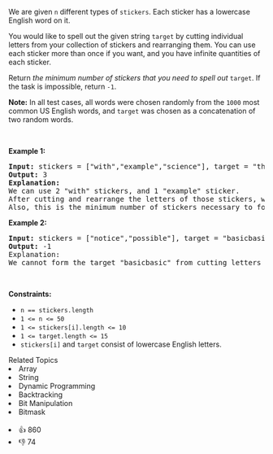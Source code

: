 <p>We are given <code>n</code> different types of <code>stickers</code>. Each sticker has a lowercase English word on it.</p>

<p>You would like to spell out the given string <code>target</code> by cutting individual letters from your collection of stickers and rearranging them. You can use each sticker more than once if you want, and you have infinite quantities of each sticker.</p>

<p>Return <em>the minimum number of stickers that you need to spell out </em><code>target</code>. If the task is impossible, return <code>-1</code>.</p>

<p><strong>Note:</strong> In all test cases, all words were chosen randomly from the <code>1000</code> most common US English words, and <code>target</code> was chosen as a concatenation of two random words.</p>

<p>&nbsp;</p> 
<p><strong>Example 1:</strong></p>

<pre>
<strong>Input:</strong> stickers = ["with","example","science"], target = "thehat"
<strong>Output:</strong> 3
<strong>Explanation:</strong>
We can use 2 "with" stickers, and 1 "example" sticker.
After cutting and rearrange the letters of those stickers, we can form the target "thehat".
Also, this is the minimum number of stickers necessary to form the target string.
</pre>

<p><strong>Example 2:</strong></p>

<pre>
<strong>Input:</strong> stickers = ["notice","possible"], target = "basicbasic"
<strong>Output:</strong> -1
Explanation:
We cannot form the target "basicbasic" from cutting letters from the given stickers.
</pre>

<p>&nbsp;</p> 
<p><strong>Constraints:</strong></p>

<ul> 
 <li><code>n == stickers.length</code></li> 
 <li><code>1 &lt;= n &lt;= 50</code></li> 
 <li><code>1 &lt;= stickers[i].length &lt;= 10</code></li> 
 <li><code>1 &lt;= target.length &lt;= 15</code></li> 
 <li><code>stickers[i]</code> and <code>target</code> consist of lowercase English letters.</li> 
</ul>

<div><div>Related Topics</div><div><li>Array</li><li>String</li><li>Dynamic Programming</li><li>Backtracking</li><li>Bit Manipulation</li><li>Bitmask</li></div></div><br><div><li>👍 860</li><li>👎 74</li></div>